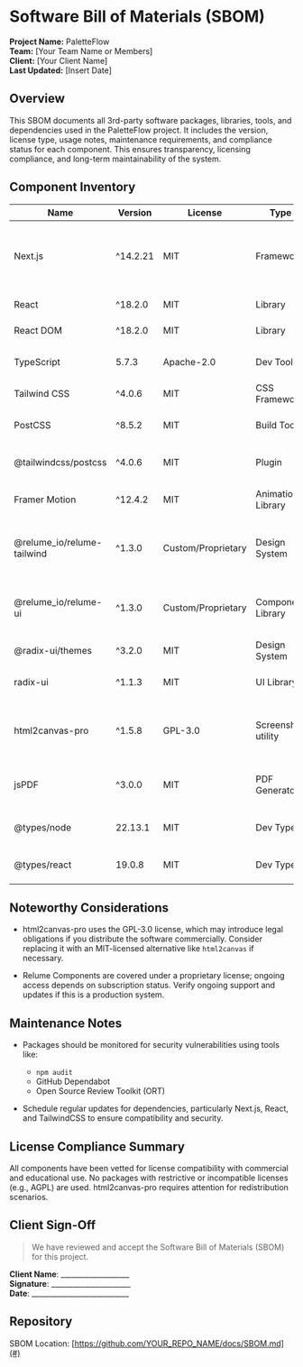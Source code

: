 
# Software Bill of Materials (SBOM)

**Project Name:** PaletteFlow  
**Team:** [Your Team Name or Members]  
**Client:** [Your Client Name]  
**Last Updated:** [Insert Date]  

## Overview

This SBOM documents all 3rd-party software packages, libraries, tools, and dependencies used in the PaletteFlow project. It includes the version, license type, usage notes, maintenance requirements, and compliance status for each component. This ensures transparency, licensing compliance, and long-term maintainability of the system.

## Component Inventory

| Name | Version | License | Type | Usage | Compliance |
|------|---------|---------|------|--------|------------|
| Next.js | ^14.2.21 | MIT | Framework | React-based SSR frontend framework | MIT license allows commercial use, distribution, modification |
| React | ^18.2.0 | MIT | Library | Core UI library | MIT-compliant |
| React DOM | ^18.2.0 | MIT | Library | DOM bindings for React | MIT-compliant |
| TypeScript | 5.7.3 | Apache-2.0 | Dev Tool | Static typing for JavaScript | Apache-2.0 is permissive |
| Tailwind CSS | ^4.0.6 | MIT | CSS Framework | Utility-first CSS styling | MIT-compliant |
| PostCSS | ^8.5.2 | MIT | Build Tool | CSS transformation pipeline | MIT-compliant |
| @tailwindcss/postcss | ^4.0.6 | MIT | Plugin | Tailwind + PostCSS integration | MIT-compliant |
| Framer Motion | ^12.4.2 | MIT | Animation Library | UI animation for components | MIT-compliant |
| @relume_io/relume-tailwind | ^1.3.0 | Custom/Proprietary | Design System | Relume’s Tailwind theming for components | Covered under team’s Relume license |
| @relume_io/relume-ui | ^1.3.0 | Custom/Proprietary | Component Library | Component library used throughout app | Covered under team’s Relume license |
| @radix-ui/themes | ^3.2.0 | MIT | Design System | Themeable UI primitives | MIT-compliant |
| radix-ui | ^1.1.3 | MIT | UI Library | Low-level unstyled UI components | MIT-compliant |
| html2canvas-pro | ^1.5.8 | GPL-3.0 | Screenshot utility | Used to render HTML to canvas (PDF export) | GPL license requires source disclosure if distributed |
| jsPDF | ^3.0.0 | MIT | PDF Generator | Used with html2canvas to generate PDFs | MIT-compliant |
| @types/node | 22.13.1 | MIT | Dev Types | Type definitions for Node.js | MIT-compliant |
| @types/react | 19.0.8 | MIT | Dev Types | Type definitions for React | MIT-compliant |

## Noteworthy Considerations

- html2canvas-pro uses the GPL-3.0 license, which may introduce legal obligations if you distribute the software commercially. Consider replacing it with an MIT-licensed alternative like `html2canvas` if necessary.

- Relume Components are covered under a proprietary license; ongoing access depends on subscription status. Verify ongoing support and updates if this is a production system.

## Maintenance Notes

- Packages should be monitored for security vulnerabilities using tools like:
  - `npm audit`
  - GitHub Dependabot
  - Open Source Review Toolkit (ORT)

- Schedule regular updates for dependencies, particularly Next.js, React, and TailwindCSS to ensure compatibility and security.

## License Compliance Summary

All components have been vetted for license compatibility with commercial and educational use. No packages with restrictive or incompatible licenses (e.g., AGPL) are used. html2canvas-pro requires attention for redistribution scenarios.

## Client Sign-Off

> We have reviewed and accept the Software Bill of Materials (SBOM) for this project.

**Client Name**: ___________________  
**Signature**: ______________________  
**Date**: ___________________________

## Repository

SBOM Location: [https://github.com/YOUR_REPO_NAME/docs/SBOM.md](#)
